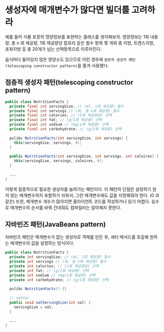 # 생성자에 매개변수가 많다면 빌더를 고려하라

예를 들어 식품 포장의 영양정보를 표현하는 클래스를 생각해보자. 영양정보는 1회 내용량, 총 n 회 제공량, 1회 제공량당 칼로리 같은 필수 항목 몇 개와 총 지방, 트랜스지방, 포화지방 등
총 20개가 넘는 선택항목으로 이루어진다.

음식마다 들어있지 않은 영양소도 있으므로 이런 경우에 `점층적 생성자 패턴(telescoping constructor pattern)`을 즐겨 사용했다.

## 점층적 생성자 패턴(telescoping constructor pattern)

```java
public class NutritionFacts {
  private final int servingSize; // (ml, 1회 제공량) 필수
  private final int servings // (회, 총 n회 제공량) 필수
  private final int calories; // (1회 제공량당) 선택
  private final int fat; // (g/1회 제공량) 선택
  private final int sodium // (mg/1회 제공량) 선택
  private final int carbohydrate; // (g/1회 제공량) 선택
  
  pulibc NutritionFacts(int servingSize, int servings) {
    this(servingSize, servings, 0);
  }
  
  public NutritionFacts(int servingSize, int servings, int caloires) {
    this(servingSize, servings, caloires, 0);
  }
  
  ...
}
```

이렇게 점층적으로 필요한 생성자를 늘려가는 패턴이다. 이 패턴의 단점은 설정하기 원치 않는 매개변수까지 포함하기 쉬워서, 그런 매개변수에도 값을 지정해줘야 한다. (0 과 같은)
또한, 매개변수 개수가 많아지면 클라이언트 코드를 작성하거나 읽기 어렵다. 실수로 매개변수의 순서를 바꿔 건네줘도 컴파일러는 알아채지 못한다.

## 자바빈즈 패턴(JavaBeans pattern)

자바빈즈 패턴은 매개변수가 없는 생성자로 객체를 만든 후, 세터 메서드를 호출해 원하는 매개변수의 값을 설정하는 방식이다.

```java
public class NutritionFacts {
  private int servingSize; // (ml, 1회 제공량) 필수
  private int servings // (회, 총 n회 제공량) 필수
  private int calories; // (1회 제공량당) 선택
  private int fat; // (g/1회 제공량) 선택
  private int sodium // (mg/1회 제공량) 선택
  private int carbohydrate; // (g/1회 제공량) 선택
  
  pulibc NutritionFacts() {}
  
  // setter 
  public void setServingSize(int val) {
    servingSize = val;
  }
  
  ...
}
```
